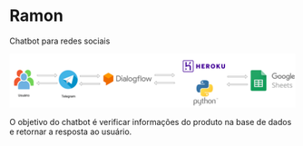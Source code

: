 # Ramon
Chatbot para redes sociais

<p align="center">
    <img src="./assets/Ramon-Arquitetura.drawio.png">
</p>

O objetivo do chatbot é verificar informações do produto na base de dados e retornar a resposta ao usuário.

